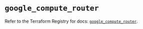 # `google_compute_router`

Refer to the Terraform Registry for docs: [`google_compute_router`](https://registry.terraform.io/providers/hashicorp/google/6.2.0/docs/resources/compute_router).
